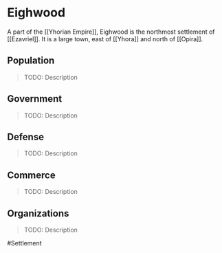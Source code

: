 # Eighwood
A part of the [[Yhorian Empire]], Eighwood is the northmost settlement of [[Ezavriel]]. It is a large town, east of [[Yhora]] and north of [[Opira]].

## Population
> TODO: Description

## Government
> TODO: Description

## Defense
> TODO: Description

## Commerce
> TODO: Description

## Organizations
> TODO: Description

#Settlement 